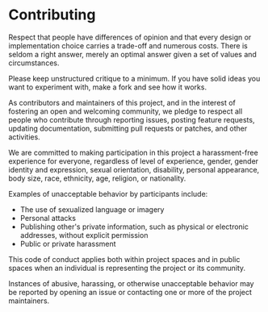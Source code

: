 # Contributing

Respect that people have differences of opinion and that every design or implementation choice carries a trade-off and numerous costs. There is seldom a right answer, merely an optimal answer given a set of values and circumstances.

Please keep unstructured critique to a minimum. If you have solid ideas you want to experiment with, make a fork and see how it works.

As contributors and maintainers of this project, and in the interest of fostering an open and welcoming community, we pledge to respect all people who contribute through reporting issues, posting feature requests, updating documentation, submitting pull requests or patches, and other activities.

We are committed to making participation in this project a harassment-free experience for everyone, regardless of level of experience, gender, gender identity and expression, sexual orientation, disability, personal appearance, body size, race, ethnicity, age, religion, or nationality.

Examples of unacceptable behavior by participants include:

- The use of sexualized language or imagery
- Personal attacks
- Publishing other's private information, such as physical or electronic addresses, without explicit permission
- Public or private harassment

This code of conduct applies both within project spaces and in public spaces when an individual is representing the project or its community.

Instances of abusive, harassing, or otherwise unacceptable behavior may be reported by opening an issue or contacting one or more of the project maintainers.

